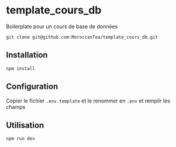 # template_cours_db
Boilerplate pour un cours de base de données

```
git clone git@github.com:MoroccanTea/template_cours_db.git
```

## Installation
```
npm install
```

## Configuration
Copier le fichier `.env.template` et le renommer en `.env` et remplir les champs


## Utilisation
```
npm run dev
```